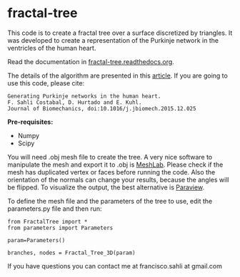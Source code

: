 # fractal-tree

This code is to create a fractal tree over a surface discretized by triangles. It was developed to create a representation of the Purkinje network in the ventricles of the human heart.

Read the documentation in [fractal-tree.readthedocs.org](http://fractal-tree.readthedocs.org/en/latest/).

The details of the algorithm are presented in this [article](http://www.sciencedirect.com/science/article/pii/S0021929015007332). If you are going to use this code, please cite:

	Generating Purkinje networks in the human heart.
	F. Sahli Costabal, D. Hurtado and E. Kuhl.
	Journal of Biomechanics, doi:10.1016/j.jbiomech.2015.12.025


**Pre-requisites:**

* Numpy
* Scipy

You will need .obj mesh file to create the tree. A very nice software to manipulate the mesh and export it to .obj is [MeshLab](http://meshlab.sourceforge.net). Please check if the mesh has duplicated vertex or faces before running the code. Also the orientation of the normals can change your results, because the angles will be flipped. To visualize the output, the best alternative is [Paraview](http://www.paraview.org).

To define the mesh file and the parameters of the tree to use, edit the parameters.py file and then run:

```
from FractalTree import *
from parameters import Parameters

param=Parameters()

branches, nodes = Fractal_Tree_3D(param)
```

If you have questions you can contact me at francisco.sahli  at  gmail.com
